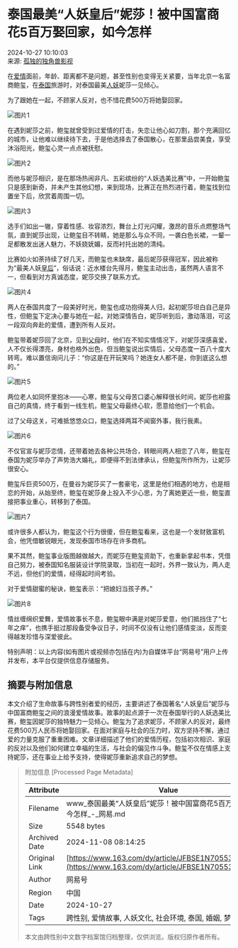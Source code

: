 # 泰国最美“人妖皇后”妮莎！被中国富商花5百万娶回家，如今怎样

2024-10-27 10:10:03  
来源: [孤独的独角兽影视](https://www.163.com/dy/media/T1664975465307.html)

在[爱情](https://ent.163.com/keywords/7/3/723160c5/1.html)面前，年龄、距离都不是问题，甚至性别也变得无关紧要，当年北京一名富商鲍玺，在[泰国](https://ent.163.com/keywords/6/f/6cf056fd/1.html)旅游时，对泰国最美[人妖](https://ent.163.com/keywords/4/b/4eba5996/1.html)妮莎一见倾心。

为了跟她在一起，不顾家人反对，也不惜花费500万将她娶回家。

![图片1](https://nimg.ws.126.net/?url=http%3A%2F%2Fdingyue.ws.126.net%2F2024%2F1025%2Fd8b3e9f3j00slwh4z000md000fe008pp.jpg&thumbnail=660x2147483647&quality=80&type=jpg)

在遇到妮莎之前，鲍玺就曾受到过爱情的打击，失恋让他心如刀割，那个充满回忆的城市，让他难以继续待下去，于是他选择去了泰国散心，在那里品尝美食，享受沐浴阳光，鲍玺心灵一点点被抚慰。

![图片2](https://nimg.ws.126.net/?url=http%3A%2F%2Fdingyue.ws.126.net%2F2024%2F1025%2F5b3ec971j00slwh54000rd000d000bep.jpg&thumbnail=660x2147483647&quality=80&type=jpg)

而他与妮莎相识，是在那场热闹非凡、五彩缤纷的“人妖选美比赛”中，一开始鲍玺只是感到新奇，并未产生其他幻想，来到现场，比赛正在热烈进行着，鲍玺找到位置坐下后，欣赏着周围一切。

![图片3](https://nimg.ws.126.net/?url=http%3A%2F%2Fdingyue.ws.126.net%2F2024%2F1025%2Fd95a399aj00slwh5a000td000fe009cp.jpg&thumbnail=660x2147483647&quality=80&type=jpg)

选手们如出一辙，穿着性感、妆容浓烈，舞台上灯光闪耀，激昂的音乐点燃整场气氛，直到妮莎出现，让鲍玺目不转睛，她是那么与众不同，一袭白色长裙，一颦一足都散发出迷人魅力，不妖娆妩媚，反而衬托出她的清纯。

比赛如火如荼持续了好几天，而鲍玺也未缺席，最后妮莎获得冠军，因此被称为“最美人妖[皇后](https://ent.163.com/keywords/7/8/7687540e/1.html)”，俗话说：近水楼台先得月，鲍玺主动出击，虽然两人语言不一，但看到对方真诚态度，妮莎交换了联系方式。

![图片4](https://nimg.ws.126.net/?url=http%3A%2F%2Fdingyue.ws.126.net%2F2024%2F1025%2Ff976b421j00slwh5i000zd000fe00hup.jpg&thumbnail=660x2147483647&quality=80&type=jpg)

两人在泰国共度了一段美好时光，鲍玺也成功抱得美人归，起初妮莎坦白自己是异性，但鲍玺下定决心要与她在一起，对她深情告白，妮莎听到后，激动落泪，可这一段双向奔赴的爱情，遭到所有人反对。

鲍玺带着妮莎回了北京，见到[父母](https://ent.163.com/keywords/7/3/72366bcd/1.html)时，他们在不知实情情况下，对妮莎深感喜爱，人不仅长得漂亮，身材也格外出色，但当鲍玺说出实情后，父母态度一百八十度大转弯。难以置信询问儿子：“你这是在开玩笑吗？她连女人都不是，你到底这么想的。”

![图片5](https://nimg.ws.126.net/?url=http%3A%2F%2Fdingyue.ws.126.net%2F2024%2F1025%2F5010cad3j00slwh5n000rd000fe009vp.jpg&thumbnail=660x2147483647&quality=80&type=jpg)

两位老人如同怀里抱冰——心寒，鲍玺与父母苦口婆心解释很长时间，妮莎也袒露自己的真情，终于看到一线生机，鲍玺父母最终心软，愿意给他们一个机会。

过了父母这关，可难抵悠悠众口，鲍玺选择两耳不闻窗外事，我行我素。

![图片6](https://nimg.ws.126.net/?url=http%3A%2F%2Fdingyue.ws.126.net%2F2024%2F1025%2F7d19eff7j00slwh5t000dd000fe007xp.jpg&thumbnail=660x2147483647&quality=80&type=jpg)

不仅官宣与妮莎恋情，还带着她去各种公共场合，转眼间两人相恋了八年，鲍玺在泰国为妮莎举办了声势浩大婚礼，即便得不到法律承认，但鲍玺所作所为，让妮莎很安心。

鲍玺斥巨资500万，在曼谷为妮莎买了一套豪宅，这里是他们相遇的地方，也是相恋的开始，从始至终，鲍玺在妮莎身上投入不少心思，为了离她更近一些，鲍玺直接把事业重心，转移到了泰国。

![图片7](https://nimg.ws.126.net/?url=http%3A%2F%2Fdingyue.ws.126.net%2F2024%2F1025%2Fb4b76196j00slwh5y0010d000fe008vp.jpg&thumbnail=660x2147483647&quality=80&type=jpg)

或许很多人都认为，鲍玺这个行为很傻，但在鲍玺看来，这也是一个发财致富机会，他凭借敏锐眼光，发现泰国市场存在许多商机。

果不其然，鲍玺事业版图越做越大，而妮莎在鲍玺资助下，也重新拿起书本，凭借自己努力，被泰国知名服装设计学院录取，当初在一起时，外界一致认为，两人走不远，但他们的爱情，经得起时间考验。

对于爱情甜蜜的秘诀，鲍玺表示：“把媳妇当孩子养。”

![图片8](https://nimg.ws.126.net/?url=http%3A%2F%2Fdingyue.ws.126.net%2F2024%2F1025%2fe058c39bj00slwh68000qd000d5009up.jpg&thumbnail=660x2147483647&quality=80&type=jpg)

情丝缠绵织爱舞，爱情故事长不息，鲍玺眼中满是对妮莎爱意，他们抵挡住了“七年之痒”，也携手挺过那段备受争议日子，时间不仅没有让他们感情变淡，反而变得越发珍惜与深爱彼此。

特别声明：以上内容(如有图片或视频亦包括在内)为自媒体平台“网易号”用户上传并发布，本平台仅提供信息存储服务。

## 摘要与附加信息

<!-- tcd_abstract -->
本文介绍了生命故事与跨性别者爱的经历，主要讲述了泰国著名“人妖皇后”妮莎与中国富商鲍玺之间的浪漫爱情故事。故事的起点源于一次在泰国举行的人妖选美比赛，鲍玺因妮莎的独特魅力一见倾心。鲍玺为了追求妮莎，不顾家人的反对，最终花费500万人民币将她娶回家。在面对家庭与社会的压力时，双方坚持不懈，通过爱的力量克服了重重困难。文章详细描述了他们的爱情历程，包括初次相识、家庭的反对以及他们如何建立幸福的生活，与社会的偏见作斗争。鲍玺不仅在情感上支持妮莎，还在事业上给予支持，使得妮莎重新追求自己的梦想。
<!-- tcd_abstract_end -->

> 附加信息 [Processed Page Metadata]
>
> | Attribute       | Value                                  |
> |-----------------|----------------------------------------|
> | Filename        | www_泰国最美“人妖皇后”妮莎！被中国富商花5百万娶回家，如今怎样_-_网易.md                             |
> | Size            | 5548 bytes                           |
> | Archived Date   | 2024-11-08 08:14:25                             |
> | Original Link   | [https://www.163.com/dy/article/JFBSE1N70553XLZG.html](https://www.163.com/dy/article/JFBSE1N70553XLZG.html)                       |
> | Author          | 网易号                               |
> | Region          | 中国                               |
> | Date            | 2024-10-27                                 |
> | Tags            | 跨性别, 爱情故事, 人妖文化, 社会环境, 泰国, 婚姻, 梦想追求                                 |
>
> 本文由跨性别中文数字档案馆归档整理，仅供浏览。版权归原作者所有。
>